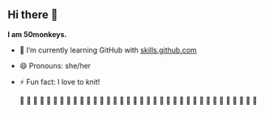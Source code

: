 ## Hi there 👋

**I am 50monkeys.**

- 🌱 I’m currently learning GitHub with [skills.github.com](url)
- 😄 Pronouns: she/her
- ⚡ Fun fact: I love to knit!

  🙈 🙉 🙊 🙈 🙉 🙊 🙈 🙉 🙊 🙈 🙉 🙊 🙈 🙉 🙊 🙈 🙉 🙊 🙈 🙉 🙊 🙈 🙉 🙊 🙈 🙉 🙊 🙈 🙉 🙊 🙈 🙉 🙊 🙈 🙉 🙊 

<!--
**50monkeys/50monkeys** is a ✨ _special_ ✨ repository because its `README.md` (this file) appears on your GitHub profile.

Here are some ideas to get you started:

- 🔭 I’m currently working on ...
- 🌱 I’m currently learning ...
- 👯 I’m looking to collaborate on ...
- 🤔 I’m looking for help with ...
- 💬 Ask me about ...
- 📫 How to reach me: ...
- 😄 Pronouns: ...
- ⚡ Fun fact: ...
-->
